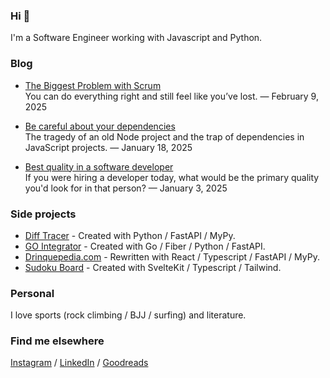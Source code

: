### Hi 👋

I'm a Software Engineer working with Javascript and Python.

### Blog

- [The Biggest Problem with Scrum](https://betofigueiredo.com/blog/the-biggest-problem-with-scrum)<br />
You can do everything right and still feel like you’ve lost. — February 9, 2025<br />

- [Be careful about your dependencies](https://betofigueiredo.com/blog/be-careful-about-your-dependencies)<br />
The tragedy of an old Node project and the trap of dependencies in JavaScript projects. — January 18, 2025<br />

- [Best quality in a software developer](https://betofigueiredo.com/blog/best-quality-in-a-software-developer)<br />
If you were hiring a developer today, what would be the primary quality you'd look for in that person? — January 3, 2025<br />

### Side projects
- [Diff Tracer](https://github.com/betofigueiredo/diff_tracer) - Created with Python / FastAPI / MyPy.<br />
- [GO Integrator](https://github.com/betofigueiredo/go-integrator) - Created with Go / Fiber / Python / FastAPI.<br />
- [Drinquepedia.com](https://github.com/betofigueiredo/Drinquepedia) - Rewritten with React / Typescript / FastAPI / MyPy.<br />
- [Sudoku Board](https://github.com/betofigueiredo/sudoku) - Created with SvelteKit / Typescript / Tailwind.<br />

### Personal

I love sports (rock climbing / BJJ / surfing) and literature.

### Find me elsewhere

[Instagram](https://www.instagram.com/_betofigueiredo/) / [LinkedIn](https://www.linkedin.com/in/betof/) / [Goodreads](https://www.goodreads.com/betofigueiredo)
